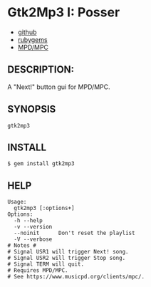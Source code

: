 # Gtk2Mp3 I: Posser

* [github](https://www.github.com/carlosjhr64/gtk2mp3)
* [rubygems](https://rubygems.org/gems/gtk2mp3)
* [MPD/MPC](https://www.musicpd.org/)

## DESCRIPTION:

A "Next!" button gui for MPD/MPC.

## SYNOPSIS

    gtk2mp3

## INSTALL

    $ gem install gtk2mp3

## HELP

    Usage:
      gtk2mp3 [:options+]
    Options:
      -h --help
      -v --version
      --noinit    	Don't reset the playlist
      -V --verbose
    # Notes #
    # Signal USR1 will trigger Next! song.
    # Signal USR2 will trigger Stop song.
    # Signal TERM will quit.
    # Requires MPD/MPC.
    # See https://www.musicpd.org/clients/mpc/.

